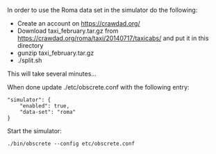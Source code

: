 In order to use the Roma data set in the simulator do the following:

* Create an account on https://crawdad.org/
* Download taxi_february.tar.gz from https://crawdad.org/roma/taxi/20140717/taxicabs/ and put it in this directory
* gunzip taxi_february.tar.gz
* ./split.sh

This will take several minutes...

When done update ./etc/obscrete.conf with the following entry:

```
"simulator": {
    "enabled": true,
    "data-set": "roma"
}
```

Start the simulator:

`./bin/obscrete --config etc/obscrete.conf`
